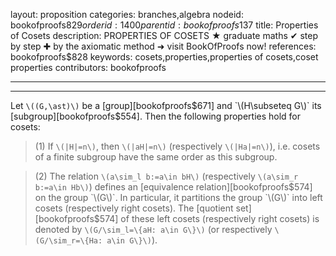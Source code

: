 layout: proposition
categories: branches,algebra
nodeid: bookofproofs$829
orderid: 1400
parentid: bookofproofs$137
title: Properties of Cosets
description: PROPERTIES OF COSETS ★ graduate maths ✔ step by step ✚ by the axiomatic method ➜ visit BookOfProofs now!
references: bookofproofs$828
keywords: cosets,properties,properties of cosets,coset properties
contributors: bookofproofs

---


---

Let `\((G,\ast)\)` be a [group][bookofproofs$671] and `\(H\subseteq G\)` its [subgroup][bookofproofs$554]. Then the following properties hold for cosets:

> (1) If `\(|H|=n\)`, then `\(|aH|=n\)` (respectively `\(|Ha|=n\)`), i.e. cosets of a finite subgroup have the same order as this subgroup.

> (2) The relation `\(a\sim_l b:=a\in bH\)` (respectively `\(a\sim_r b:=a\in Hb\)`) defines an [equivalence relation][bookofproofs$574] on the group `\(G\)`. In particular, it partitions the group `\(G\)` into left cosets (respectively right cosets). The [quotient set][bookofproofs$574] of these left cosets (respectively right cosets) is denoted by `\(G/\sim_l=\{aH: a\in G\}\)` (or respectively `\(G/\sim_r=\{Ha: a\in G\}\)`).
